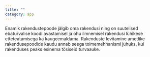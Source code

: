 ```yaml
---
title: ""
category: app
---
```

Enamik rakendustepoode jälgib oma rakendusi ning on suutelised ebaturvalise
koodi avastamisel ja ohu ilmnemisel rakendusi lühikese etteteatamisega ka
kaugeemaldama. Rakenduste levitamine ametlike rakendusepoodide kaudu annab seega
toimemehhanismi juhuks, kui rakenduses peaks esinema tõsiseid turvaauke.
